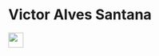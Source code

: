 <h1>Victor Alves Santana</h1>
<a href="https://www.linkedin.com/in/victor-alves-santana-111440196/">
  <img width="30px" src="https://cdn-icons-png.flaticon.com/512/174/174857.png">
</a>
